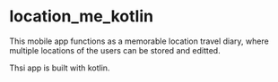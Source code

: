 # location_me_kotlin

This mobile app functions as a memorable location travel diary, where multiple locations of the users can be stored and editted.

Thsi app is built with kotlin.
